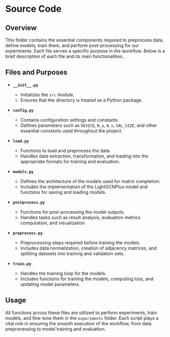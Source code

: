 # Source Code

## Overview
This folder contains the essential components required to preprocess data, define models, train them, and perform post-processing for our experiments. Each file serves a specific purpose in the workflow. Below is a brief description of each file and its main functionalities.

## Files and Purposes

- **`__init__.py`**
  - Initializes the `src` module.
  - Ensures that the directory is treated as a Python package.

- **`config.py`**
  - Contains configuration settings and constants.
  - Defines parameters such as `DEVICE`, `N_u`, `N_v`, `VAL_SIZE`, and other essential constants used throughout the project.

- **`load.py`**
  - Functions to load and preprocess the data.
  - Handles data extraction, transformation, and loading into the appropriate formats for training and evaluation.

- **`models.py`**
  - Defines the architecture of the models used for matrix completion.
  - Includes the implementation of the LightGCNPlus model and functions for saving and loading models.

- **`postprocess.py`**
  - Functions for post-processing the model outputs.
  - Handles tasks such as result analysis, evaluation metrics computation, and visualization.

- **`preprocess.py`**
  - Preprocessing steps required before training the models.
  - Includes data normalization, creation of adjacency matrices, and splitting datasets into training and validation sets.

- **`train.py`**
  - Handles the training loop for the models.
  - Includes functions for training the models, computing loss, and updating model parameters.

## Usage
All functions across these files are utilized to perform experiments, train models, and fine-tune them in the `experiments` folder. Each script plays a vital role in ensuring the smooth execution of the workflow, from data preprocessing to model training and evaluation.
